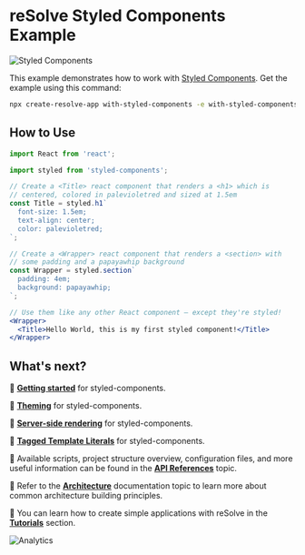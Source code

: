 # reSolve Styled Components Example

![Styled Components](https://camo.githubusercontent.com/640c2142e506d4b61bdd29513cb2cdbddbd4aa2f/687474703a2f2f692e696d6775722e636f6d2f77554a70636a592e6a7067)

This example demonstrates how to work with [Styled Components](https://www.styled-components.com/docs). Get the example using this command:

```sh
npx create-resolve-app with-styled-components -e with-styled-components
```

## How to Use

```jsx
import React from 'react';

import styled from 'styled-components';

// Create a <Title> react component that renders a <h1> which is
// centered, colored in palevioletred and sized at 1.5em
const Title = styled.h1`
  font-size: 1.5em;
  text-align: center;
  color: palevioletred;
`;

// Create a <Wrapper> react component that renders a <section> with
// some padding and a papayawhip background
const Wrapper = styled.section`
  padding: 4em;
  background: papayawhip;
`;

// Use them like any other React component – except they're styled!
<Wrapper>
  <Title>Hello World, this is my first styled component!</Title>
</Wrapper>
```

## What's next?

📑 [**Getting started**](https://www.styled-components.com/docs/basics) for styled-components.

📑 [**Theming**](https://www.styled-components.com/docs/advanced#theming) for styled-components.

📑 [**Server-side rendering**](https://www.styled-components.com/docs/advanced#server-side-rendering) for styled-components.

📑 [**Tagged Template Literals**](https://www.styled-components.com/docs/advanced#tagged-template-literals) for styled-components.

📑 Available scripts, project structure overview, configuration files, and more useful information can be found in the [**API References**](https://github.com/reimagined/resolve/blob/master/docs/API%20References.md) topic.

📑 Refer to the [**Architecture**](https://github.com/reimagined/resolve/blob/master/docs/Architecture.md) documentation topic to learn more about common architecture building principles.

📑 You can learn how to create simple applications with reSolve in the [**Tutorials**](https://github.com/reimagined/resolve/tree/master/docs/Tutorials) section.

![Analytics](https://ga-beacon.appspot.com/UA-118635726-1/examples-with-styled-components-readme?pixel)
